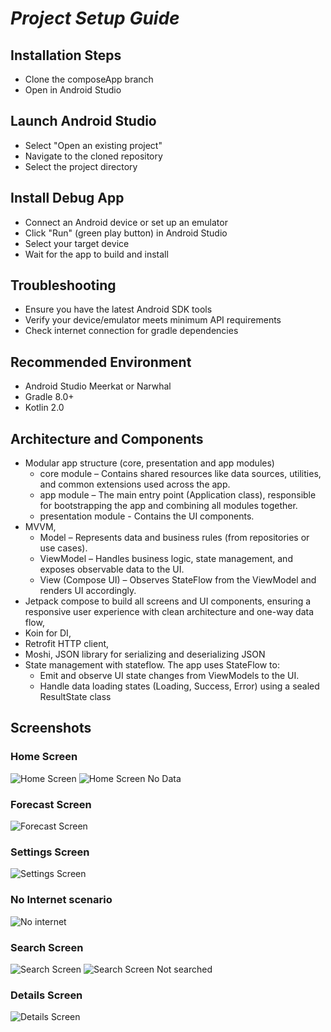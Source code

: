 # _Project Setup Guide_

## Installation Steps
- Clone the composeApp branch
- Open in Android Studio

## Launch Android Studio
- Select "Open an existing project"
- Navigate to the cloned repository
- Select the project directory

## Install Debug App

- Connect an Android device or set up an emulator
- Click "Run" (green play button) in Android Studio
- Select your target device
- Wait for the app to build and install

## Troubleshooting

- Ensure you have the latest Android SDK tools
- Verify your device/emulator meets minimum API requirements
- Check internet connection for gradle dependencies

## Recommended Environment

- Android Studio Meerkat or Narwhal
- Gradle 8.0+
- Kotlin 2.0

## Architecture and Components
- Modular app structure (core, presentation and app modules)
    - core module – Contains shared resources like data sources, utilities, and common extensions used across the app.
    - app module – The main entry point (Application class), responsible for bootstrapping the app and combining all modules together.
    - presentation module - Contains the UI components.
- MVVM,
    - Model – Represents data and business rules (from repositories or use cases).
    - ViewModel – Handles business logic, state management, and exposes observable data to the UI.
    - View (Compose UI) – Observes StateFlow from the ViewModel and renders UI accordingly.
- Jetpack compose to build all screens and UI components, ensuring a responsive user experience with clean architecture and one-way data flow,
- Koin for DI,
- Retrofit HTTP client,
- Moshi, JSON library for serializing and deserializing JSON
- State management with stateflow. The app uses StateFlow to:
    - Emit and observe UI state changes from ViewModels to the UI.
    - Handle data loading states (Loading, Success, Error) using a sealed ResultState class

## Screenshots

### Home Screen
![Home Screen](./Screenshot_20250516_014449.png)
![Home Screen No Data](./Screenshot_20250516_020203.png)

### Forecast Screen
![Forecast Screen](./Screenshot_20250516_020055.png)

### Settings Screen
![Settings Screen](./Screenshot_20250516_020142.png)

### No Internet scenario
![No internet](./Screenshot_20250516_020820.png)

### Search Screen
![Search Screen](./Screenshot_20250516_014602.png)
![Search Screen Not searched](./Screenshot_20250516_014513.png)

### Details Screen
![Details Screen](./Screenshot_20250516_020123.png)
